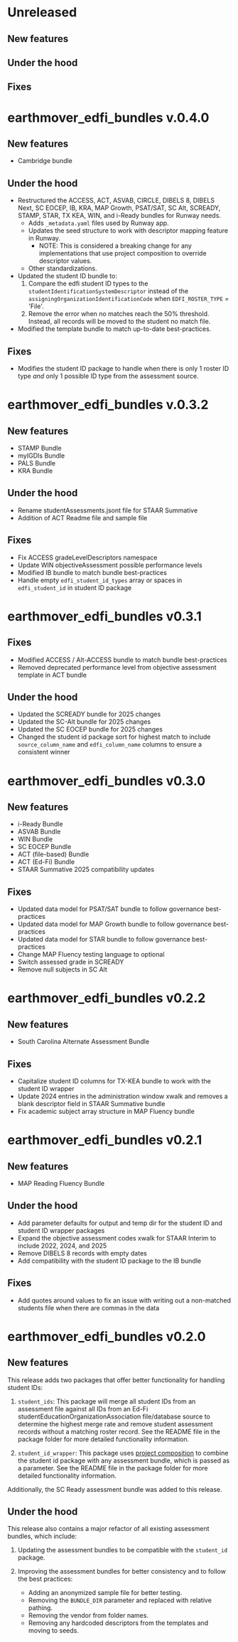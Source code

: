 # Unreleased
## New features

## Under the hood

## Fixes

# earthmover_edfi_bundles v.0.4.0
## New features
- Cambridge bundle

## Under the hood
- Restructured the ACCESS, ACT, ASVAB, CIRCLE, DIBELS 8, DIBELS Next, SC EOCEP, IB, KRA, MAP Growth, PSAT/SAT, SC Alt, SCREADY, STAMP, STAR, TX KEA, WIN, and i-Ready bundles for Runway needs.
    - Adds `_metadata.yaml` files used by Runway app.
    - Updates the seed structure to work with descriptor mapping feature in Runway.
        - NOTE: This is considered a breaking change for any implementations that use project composition to override descriptor values. 
    - Other standardizations.
- Updated the student ID bundle to:
    1. Compare the edfi student ID types to the `studentIdentificationSystemDescriptor` instead of the `assigningOrganizationIdentificationCode` when `EDFI_ROSTER_TYPE` = 'File'.
    2. Remove the error when no matches reach the 50% threshold. Instead, all records will be moved to the student no match file.
- Modified the template bundle to match up-to-date best-practices.

## Fixes
- Modifies the student ID package to handle when there is only 1 roster ID type _and_ only 1 possible ID type from the assessment source.

# earthmover_edfi_bundles v.0.3.2
## New features
- STAMP Bundle
- myIGDIs Bundle
- PALS Bundle
- KRA Bundle

## Under the hood
- Rename studentAssessments.jsont file for STAAR Summative
- Addition of ACT Readme file and sample file

## Fixes
- Fix ACCESS gradeLevelDescriptors namespace
- Update WIN objectiveAssessment possible performance levels
- Modified IB bundle to match bundle best-practices
- Handle empty `edfi_student_id_types` array or spaces in `edfi_student_id` in student ID package

# earthmover_edfi_bundles v0.3.1
## Fixes
- Modified ACCESS / Alt-ACCESS bundle to match bundle best-practices
- Removed deprecated performance level from objective assessment template in ACT bundle

## Under the hood
- Updated the SCREADY bundle for 2025 changes
- Updated the SC-Alt bundle for 2025 changes
- Updated the SC EOCEP bundle for 2025 changes
- Changed the student id package sort for highest match to include `source_column_name` and `edfi_column_name` columns to ensure a consistent winner


# earthmover_edfi_bundles v0.3.0
## New features
- i-Ready Bundle
- ASVAB Bundle
- WIN Bundle
- SC EOCEP Bundle
- ACT (file-based) Bundle
- ACT (Ed-Fi) Bundle
- STAAR Summative 2025 compatibility updates

## Fixes
- Updated data model for PSAT/SAT bundle to follow governance best-practices
- Updated data model for MAP Growth bundle to follow governance best-practices
- Updated data model for STAR bundle to follow governance best-practices
- Change MAP Fluency testing language to optional
- Switch assessed grade in SCREADY
- Remove null subjects in SC Alt

# earthmover_edfi_bundles v0.2.2
## New features
- South Carolina Alternate Assessment Bundle

## Fixes
- Capitalize student ID columns for TX-KEA bundle to work with the student ID wrapper
- Update 2024 entries in the administration window xwalk and removes a blank descriptor field in STAAR Summative bundle
- Fix academic subject array structure in MAP Fluency bundle

# earthmover_edfi_bundles v0.2.1
## New features
- MAP Reading Fluency Bundle

## Under the hood
- Add parameter defaults for output and temp dir for the student ID and student ID wrapper packages
- Expand the objective assessment codes xwalk for STAAR Interim to include 2022, 2024, and 2025
- Remove DIBELS 8 records with empty dates
- Add compatibility with the student ID package to the IB bundle

## Fixes
- Add quotes around values to fix an issue with writing out a non-matched students file when there are commas in the data

# earthmover_edfi_bundles v0.2.0
## New features
This release adds two packages that offer better functionality for handling student IDs:

1. `student_ids`: This package will merge all student IDs from an assessment file against all IDs from an Ed-Fi studentEducationOrganizationAssociation file/database source to determine the highest merge rate and remove student assessment records without a matching roster record. See the README file in the package folder for more detailed functionality information.

2. `student_id_wrapper`: This package uses [project composition](https://github.com/edanalytics/earthmover?tab=readme-ov-file#project-composition) to combine the student id package with any assessment bundle, which is passed as a parameter. See the README file in the package folder for more detailed functionality information.

Additionally, the SC Ready assessment bundle was added to this release.

## Under the hood
This release also contains a major refactor of all existing assessment bundles, which include:

1. Updating the assessment bundles to be compatible with the `student_id` package.

2. Improving the assessment bundles for better consistency and to follow the best practices:
    - Adding an anonymized sample file for better testing.
    - Removing the `BUNDLE_DIR` parameter and replaced with relative pathing.
    - Removing the vendor from folder names.
    - Removing any hardcoded descriptors from the templates and moving to seeds.
